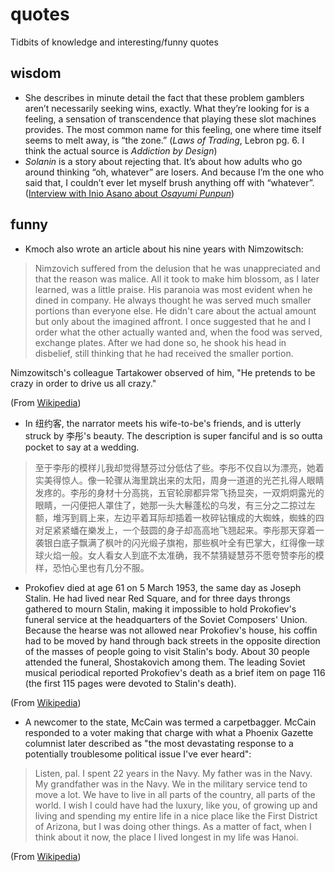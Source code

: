# quotes

Tidbits of knowledge and interesting/funny quotes


## wisdom 

- She describes in minute detail the fact that these problem gamblers aren’t necessarily seeking wins, exactly. What they’re looking for is a feeling, a sensation of transcendence that playing these slot machines provides. The most common name for this feeling, one where time itself seems to melt away, is “the zone.” (_Laws of Trading_, Lebron pg. 6. I think the actual source is _Addiction by Design_)
- _Solanin_ is a story about rejecting that. It’s about how adults who go around thinking “oh, whatever” are losers. And because I’m the one who said that, I couldn’t ever let myself brush anything off with “whatever”. ([Interview with Inio Asano about _Osayumi Punpun_](https://mangabrog.wordpress.com/2014/07/06/inio-asano-interview-reality-is-tough-so-read-this-manga-about-cute-girls-and-feel-better/))

## funny
- Kmoch also wrote an article about his nine years with Nimzowitsch:

> Nimzovich suffered from the delusion that he was unappreciated and that the reason was malice. All it took to make him blossom, as I later learned, was a little praise. His paranoia was most evident when he dined in company. He always thought he was served much smaller portions than everyone else. He didn't care about the actual amount but only about the imagined affront. I once suggested that he and I order what the other actually wanted and, when the food was served, exchange plates. After we had done so, he shook his head in disbelief, still thinking that he had received the smaller portion.

Nimzowitsch's colleague Tartakower observed of him, "He pretends to be crazy in order to drive us all crazy."

(From [Wikipedia](https://en.wikipedia.org/wiki/Aron_Nimzowitsch))

- In 纽约客, the narrator meets his wife-to-be's friends, and is utterly struck by 李彤's beauty. The description is super fanciful and is so outta pocket to say at a wedding.
> 至于李彤的模样儿我却觉得慧芬过分低估了些。李彤不仅自以为漂亮，她着实美得惊人。像一轮骤从海里跳出来的太阳，周身一道道的光芒扎得人眼睛发疼的。李彤的身材十分高挑，五官轮廓都异常飞扬显突，一双炯炯露光的眼睛，一闪便把人罩住了，她那一头大鬈蓬松的乌发，有三分之二掠过左额，堆泻到肩上来，左边平着耳际却插着一枚碎钻镶成的大蜘蛛，蜘蛛的四对足紧紧蟠在樂发上，一个鼓圆的身子却高高地飞翘起来。李彤那天穿着一袭银白底子飘满了枫叶的闪光缎子旗袍，那些枫叶全有巴掌大，红得像一球球火焰一般。女人看女人到底不太准确，我不禁猜疑慧芬不愿夸赞李彤的模样，恐怕心里也有几分不服。

- Prokofiev died at age 61 on 5 March 1953, the same day as Joseph Stalin. He had lived near Red Square, and for three days throngs gathered to mourn Stalin, making it impossible to hold Prokofiev's funeral service at the headquarters of the Soviet Composers' Union. Because the hearse was not allowed near Prokofiev's house, his coffin had to be moved by hand through back streets in the opposite direction of the masses of people going to visit Stalin's body. About 30 people attended the funeral, Shostakovich among them. The leading Soviet musical periodical reported Prokofiev's death as a brief item on page 116 (the first 115 pages were devoted to Stalin's death).

(From [Wikipedia](https://en.wikipedia.org/wiki/Sergei_Prokofiev#Death))

- A newcomer to the state, McCain was termed a carpetbagger. McCain responded to a voter making that charge with what a Phoenix Gazette columnist later described as "the most devastating response to a potentially troublesome political issue I've ever heard":

> Listen, pal. I spent 22 years in the Navy. My father was in the Navy. My grandfather was in the Navy. We in the military service tend to move a lot. We have to live in all parts of the country, all parts of the world. I wish I could have had the luxury, like you, of growing up and living and spending my entire life in a nice place like the First District of Arizona, but I was doing other things. As a matter of fact, when I think about it now, the place I lived longest in my life was Hanoi.

 (From [Wikipedia](https://en.wikipedia.org/wiki/John_McCain))
